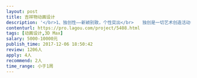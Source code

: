 ```yaml
---                
layout: post       
title: 吉祥物动画设计           
description: '</br>1、独创性——新颖别致，个性突出</br>　　独创是一切艺术创造活动中最宝贵的因素。作为企业吉祥物要凸显其独特的个性就必须塑造形象的独特性须塑造形象的独特性，彰显与众不同的个性。</br>2、关联性——设计主题的关联性</br>　　是指企业造型设计必须与表达的主题或者传播的意念直接有所关联，有着必然的联系。 这种关联必须与产品和活动之间有所关联。　</br>3、拟人化——人格化的艺术处理</br>　　拟人化的吉祥物和造型，令人感到亲切可爱，个性鲜明，给人耳目一新的视觉感受，从而深化了人们对设计主题的印象。</br>4、吉祥物的亲和力</br>指艺术形象给人传递一种亲近宜人的感觉，它能渗透人的内心深处，诱发心里的感情反映，推动人们更加从感情上贴近艺术形象。</br>5、吉祥物的审美性</br>　吉祥物作为一种特殊的艺术样式，要使消费大众关注或喜爱，必须有一定的审美价值，才能发挥它的作用。在进行造型必须遵循一定的形式美的法则，美的形象，美的情感，美的称为，才能具有难以抗拒的吸引力。</br>6、系统性——各种形态变化的吉祥物</br>　　吉祥物主造型确定后，根据企业推广的实际需要，会出现不同色彩、形态、表情、动作、场合等所使用的吉祥物造型，他们之间是一脉相承但又各具特色的。如大型运动会的项目分项设计。</br>7、延展性——各种材质及工艺</br>　　吉祥物视觉传达的要素可根据印刷、施工、材料、工艺等的不同而具备不同的设计外延性。如：电视广告、纪念品中的毛绒玩具、徽章、帽子、大型活动中的雕塑、充气吉祥物等。</br>　　通过以上七种吉祥物的特性展示，企业在吉祥物设计上体现出了形象上的夸张、活泼、可爱、憨厚、幽默，色彩上的亮丽，对比鲜明，体现出了一个生动的企业形象。</br>'     
contenturl: https://pro.lagou.com/project/5408.html      
tags: [动画设计,3D Max]            
salary: 5000-10000元          
publish_time: 2017-12-06 18:50:42         
review: 1206人                   
apply: 4人                   
recommend: 2人                   
time_range: 小于1周              
---                 
```

